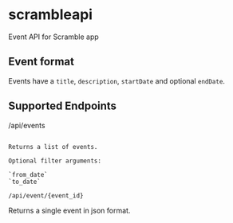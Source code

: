 scrambleapi
===========

Event API for Scramble app

Event format
------------

Events have a `title`, `description`, `startDate` and optional `endDate`.

Supported Endpoints
-------------------

/api/events
~~~~~~~~~~~~~~~~~~~~~

Returns a list of events.

Optional filter arguments:

`from_date`
`to_date`

/api/event/{event_id}
~~~~~~~~~~~~~~~~~~~~~

Returns a single event in json format.
